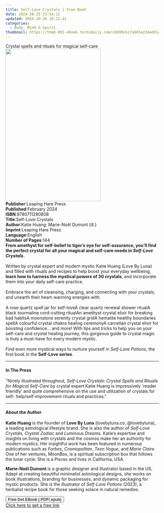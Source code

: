 ```yaml
---
title: Self-Love Crystals | Free Book
date: 2024-10-25 23:54:11
updated: 2024-10-26 10:21:41
categories:
  - Body, Mind & Spirit
thumbnail: https://thmb-001-ebook.techidaily.com/cbb99cb17a965a23dadd1ce44d4cbfddf2d928736c5da3b0ee3fe4c69bceead7.jpg
---
```

<main id="book-container">
  <div class="flex flex-col">
    <div class="book-brief flex-1 py-6 px-4 sm:p-6 md:py-10 md:px-8">
      <!-- brief-->
      <div class="book-brief-main">
        Crystal spells and rituals for magical self-care
      </div>
    </div>
    <div
      class="book-meta-info flex-1 grid gap-4 col-start-1 col-end-3 row-start-1 sm:mb-6 sm:grid-cols-4 lg:gap-6 lg:col-start-2 lg:row-end-6 lg:row-span-6 lg:mb-0"
    >
      <div
        class="book-meta-info-left place-content-center mt-4 p-4 text-sm leading-6 col-start-2 col-span-2 dark:text-slate-400"
      >
        <img
          class="w-full h-500 object-cover rounded-lg sm:h-255 sm:col-span-2 lg:col-span-full"
          src="https://img-001-ebook.techidaily.com/fe5b14969b5def6d80e638cdbda14ee1a83dcde646cf940c6b1cd22ba29e1e57.jpg"
          alt=""
          width="312"
          height="500"
        />
      </div>
      <div
        class="book-meta-info-right mt-2 col-start-1 row-start-2 col-span-3 self-center"
      >
        <!-- meta data  -->
        <div class="flex flex-col px-4 md:px-8">
          <div class="flex-1">
            <strong>Publisher</strong>:<span class="px-2"
              >Leaping Hare Press</span
            >
          </div>
          <div class="flex-1">
            <strong>Published</strong>:<span class="px-2">February 2024</span>
          </div>
          <div class="flex-1">
            <strong>ISBN</strong>:<span class="px-2">9780711290808</span>
          </div>
          <div class="flex-1">
            <strong>Title</strong>:<span class="px-2">Self-Love Crystals</span>
          </div>
          <div class="flex-1">
            <strong>Author</strong>:<span class="px-2"
              >Katie Huang; Marie-Noël Dumont (ill.)</span
            >
          </div>
          <div class="flex-1">
            <strong>Imprint</strong>:<span class="px-2"
              >Leaping Hare Press</span
            >
          </div>
          <div class="flex-1">
            <strong>Language</strong>:<span class="px-2">English</span>
          </div>
          <div class="flex-1">
            <strong>Number of Pages</strong>:<span class="px-2">144</span>
          </div>
        </div>
      </div>
    </div>
    <div class="book-description flex-1 py-6 px-4 sm:p-6 md:py-10 md:px-8">
      <div class="book-description-main">
        <div accordion-content="" id="description">
          <b
            >From amethyst for self-belief to tiger’s eye for self-assurance,
            you’ll find the perfect crystal for all your magical and self-care
            needs in <i>Self-Love Crystals</i>. <br /><br /></b
          >Written by crystal expert and modern mystic Katie Huang (Love By
          Luna) and filled with rituals and recipes to help boost your everyday
          wellbeing,
          <b>learn how to harness the mystical powers of 30 crystals</b>, and
          incorporate them into your daily self-care practice.<br /><br />Embrace
          the art of cleansing, charging, and connecting with your crystals, and
          unearth their heart-warming energies with:<br /><br />A rose quartz
          spell jar for self-loveA clear quartz renewal shower ritualA black
          tourmaline cord-cutting ritualAn amethyst crystal elixir for breaking
          bad habitsA moonstone serenity crystal gridA hematite healthy
          boundaries spellA colourful crystal chakra healing ceremonyA carnelian
          crystal elixir for boosting confidence… and more! With tips and tricks
          to help you on your self-care and crystal healing journey, this
          gorgeous guide to crystal magic is truly a must-have for every modern
          mystic.<br /><br />Find even more mystical ways to nurture yourself in
          <i>Self-Love Potions</i>, the first book in the
          <b>Self-Love series</b>.
        </div>
        <div class="accordion-fader"></div>
      </div>
    </div>
    <div class="book-excerpts flex-1 py-6 px-4 sm:p-6 md:py-10 md:px-8">
      <!-- excerpts-->
      <div class="book-excerpts-main">
        <hr />
        <h4 class="placeholder placeholder-heading">
          <span>In The Press</span>
        </h4>
        <p>
          "Nicely illustrated throughout,
          <i
            >Self-Love Crystals: Crystal Spells and Rituals for Magical
            Self-Care</i
          >
          by crystal expert Katie Huang is impressively 'reader friendly' and
          quite comprehensive on the use and utilization of crystals for self-
          help/self-improvement rituals and practices."
        </p>
      </div>
    </div>
    <div class="book-about-author flex-1 py-6 px-4 sm:p-6 md:py-10 md:px-8">
      <!-- about author-->
      <div class="book-main-author-main">
        <hr />
        <h4 class="placeholder placeholder-heading">
          <span>About the Author</span>
        </h4>
        <p></p>
        <p>
          <b>Katie Huang</b> is the founder of&nbsp;<b>Love By Luna</b>
          (lovebyluna.co, @lovebyluna), a leading astrological lifestyle brand.
          She is also the author of&nbsp;<i>Self-Love Crystals, </i
          ><i>Crystal Zodiac</i>&nbsp;and&nbsp;<i>Luminous Dream</i>s. Katie’s
          expertise and insights on living with crystals and the cosmos make her
          an authority for modern mystics. Her insightful work has been featured
          in numerous publications such as <i>Forbes</i>, <i>Cosmopolitan</i>,
          <i>Teen Vogue</i>, and <i>Marie Claire</i>. One of her ventures,
          MoonBox, is a spiritual subscription box that follows the lunar cycle.
          She is a Pisces and lives in California, USA.
        </p>
        <b>Marie-Noël Dumont </b>is a graphic designer and illustrator based in
        the US. Adept at creating beautiful minimalist astrological designs, she
        works on book illustrations, branding for businesses, and dynamic
        packaging for mystic products. She is the illustrator of
        <i>Self-Love Potions </i>(2023), a herbalist recipe book for those
        seeking solace in natural remedies.
        <p></p>
      </div>
    </div>
    <div class="book-free-get flex-1 py-6 px-4 sm:p-6 md:py-10 md:px-8">
      <button
        id="btn-free-get"
        class="bg-blue-500 hover:bg-blue-700 text-white font-bold py-2 px-4 rounded"
      >
        Free Get EBook (.PDF/.epub)
      </button>
      <div id="countdown-display" class="px-2 text-lg mt-2"></div>
      <a
        id="free-link"
        class="hidden bg-blue-500 hover:bg-blue-700 text-white font-bold py-2 px-4 rounded"
        href="https://www.ebooks.com/en-us/book/210875890/self-love-crystals/katie-huang/"
        target="_blank"
        >Click here to get a free link</a
      >
    </div>
    <script>
      let countdownTime = 0;
      let countdownInterval = null;
      document
        .getElementById('btn-free-get')
        .addEventListener('click', startCountdown);
      function startCountdown() {
        countdownTime = new Date().getTime() + 60000 * 3;
        countdownInterval = setInterval(updateCountdown, 1000);
        document.getElementById('btn-free-get').disabled = true;
        document
          .getElementById('btn-free-get')
          .classList.add('bg-gray-500', 'cursor-not-allowed');
      }
      function updateCountdown() {
        let currentTime = new Date().getTime();
        let timeLeft = countdownTime - currentTime;
        let secondsLeft = Math.floor(timeLeft / 1000);
        document.getElementById('countdown-display').innerHTML =
          `Remaining time: ${secondsLeft} seconds.`;
        if (secondsLeft <= 0) {
          clearInterval(countdownInterval);
          document.getElementById('btn-free-get').classList.add('hidden');
          document.getElementById('free-link').classList.remove('hidden');
          document.getElementById('countdown-display').innerHTML = '';
        }
      }
    </script>
  </div>
</main>
